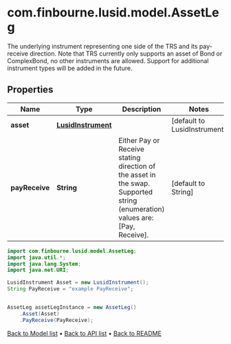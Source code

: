 # com.finbourne.lusid.model.AssetLeg
The underlying instrument representing one side of the TRS and its pay-receive direction.     Note that TRS currently only supports an asset of Bond or ComplexBond, no other instruments are allowed.  Support for additional instrument types will be added in the future.

## Properties

Name | Type | Description | Notes
------------ | ------------- | ------------- | -------------
**asset** | [**LusidInstrument**](LusidInstrument.md) |  | [default to LusidInstrument]
**payReceive** | **String** | Either Pay or Receive stating direction of the asset in the swap.    Supported string (enumeration) values are: [Pay, Receive]. | [default to String]

```java
import com.finbourne.lusid.model.AssetLeg;
import java.util.*;
import java.lang.System;
import java.net.URI;

LusidInstrument Asset = new LusidInstrument();
String PayReceive = "example PayReceive";


AssetLeg assetLegInstance = new AssetLeg()
    .Asset(Asset)
    .PayReceive(PayReceive);
```


[Back to Model list](../README.md#documentation-for-models) &#8226; [Back to API list](../README.md#documentation-for-api-endpoints) &#8226; [Back to README](../README.md)
